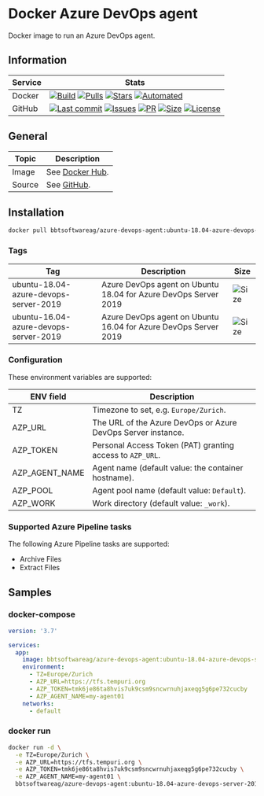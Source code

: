 # Docker Azure DevOps agent

Docker image to run an Azure DevOps agent.

## Information

| Service | Stats                                                                                     |
|---------|-------------------------------------------------------------------------------------------|
| Docker  | [![Build](https://img.shields.io/docker/cloud/build/bbtsoftwareag/azure-devops-agent.svg?style=flat-square)](https://hub.docker.com/r/bbtsoftwareag/azure-devops-agent/builds) [![Pulls](https://img.shields.io/docker/pulls/bbtsoftwareag/azure-devops-agent.svg?style=flat-square)](https://hub.docker.com/r/bbtsoftwareag/azure-devops-agent) [![Stars](https://img.shields.io/docker/stars/bbtsoftwareag/azure-devops-agent.svg?style=flat-square)](https://hub.docker.com/r/bbtsoftwareag/azure-devops-agent) [![Automated](https://img.shields.io/docker/cloud/automated/bbtsoftwareag/azure-devops-agent.svg?style=flat-square)](https://hub.docker.com/r/bbtsoftwareag/azure-devops-agent/builds) |
| GitHub  | [![Last commit](https://img.shields.io/github/last-commit/bbtsoftware/docker-azure-devops-agent.svg?style=flat-square)](https://github.com/bbtsoftware/docker-azure-devops-agent/commits/master) [![Issues](https://img.shields.io/github/issues-raw/bbtsoftware/docker-azure-devops-agent.svg?style=flat-square)](https://github.com/bbtsoftware/docker-azure-devops-agent/issues) [![PR](https://img.shields.io/github/issues-pr-raw/bbtsoftware/docker-azure-devops-agent.svg?style=flat-square)](https://github.com/bbtsoftware/docker-azure-devops-agent/pulls) [![Size](https://img.shields.io/github/repo-size/bbtsoftware/docker-azure-devops-agent.svg?style=flat-square)](https://github.com/bbtsoftware/docker-azure-devops-agent/) [![License](https://img.shields.io/badge/license-MIT-blue.svg?style=flat-square)](https://github.com/bbtsoftware/docker-azure-devops-agent/blob/master/LICENSE) |

## General

| Topic  | Description                                                                  |
|--------|------------------------------------------------------------------------------|
| Image  | See [Docker Hub](https://hub.docker.com/r/bbtsoftwareag/azure-devops-agent). |
| Source | See [GitHub](https://github.com/bbtsoftware/docker-azure-devops-agent).      |

## Installation

```sh
docker pull bbtsoftwareag/azure-devops-agent:ubuntu-18.04-azure-devops-server-2019
```

### Tags

| Tag                                   | Description                                                     | Size                                                                                                                                                       |
|---------------------------------------|-----------------------------------------------------------------|------------------------------------------------------------------------------------------------------------------------------------------------------------|
| ubuntu-18.04-azure-devops-server-2019 | Azure DevOps agent on Ubuntu 18.04 for Azure DevOps Server 2019 | ![Size](https://shields.beevelop.com/docker/image/image-size/bbtsoftwareag/azure-devops-agent/ubuntu-18.04-azure-devops-server-2019.svg?style=flat-square) |
| ubuntu-16.04-azure-devops-server-2019 | Azure DevOps agent on Ubuntu 16.04 for Azure DevOps Server 2019 | ![Size](https://shields.beevelop.com/docker/image/image-size/bbtsoftwareag/azure-devops-agent/ubuntu-16.04-azure-devops-server-2019.svg?style=flat-square) |

### Configuration

These environment variables are supported:

| ENV field      | Description                                                  |
|----------------|--------------------------------------------------------------|
| TZ             | Timezone to set, e.g. `Europe/Zurich`.                       |
| AZP_URL        | The URL of the Azure DevOps or Azure DevOps Server instance. |
| AZP_TOKEN      | Personal Access Token (PAT) granting access to `AZP_URL`.    |
| AZP_AGENT_NAME | Agent name (default value: the container hostname).          |
| AZP_POOL       | Agent pool name (default value: `Default`).                  |
| AZP_WORK       | Work directory (default value: `_work`).                     |

### Supported Azure Pipeline tasks

The following Azure Pipeline tasks are supported:

* Archive Files
* Extract Files

## Samples

### docker-compose

```yaml
version: '3.7'

services:
  app:
    image: bbtsoftwareag/azure-devops-agent:ubuntu-18.04-azure-devops-server-2019
    environment:
      - TZ=Europe/Zurich
      - AZP_URL=https://tfs.tempuri.org
      - AZP_TOKEN=tmk6je86ta8hvis7uk9csm9sncwrnuhjaxeqg5g6pe732cucby
      - AZP_AGENT_NAME=my-agent01
    networks:
      - default
```

### docker run

```sh
docker run -d \
  -e TZ=Europe/Zurich \
  -e AZP_URL=https://tfs.tempuri.org \
  -e AZP_TOKEN=tmk6je86ta8hvis7uk9csm9sncwrnuhjaxeqg5g6pe732cucby \
  -e AZP_AGENT_NAME=my-agent01 \
  bbtsoftwareag/azure-devops-agent:ubuntu-18.04-azure-devops-server-2019
```